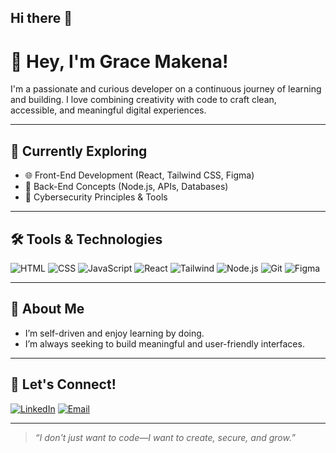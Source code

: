 ## Hi there 👋
# 👋 Hey, I'm Grace Makena!

I'm a passionate and curious developer on a continuous journey of learning and building. 
I love combining creativity with code to craft clean, accessible, and meaningful digital experiences.

---

## 🧠 Currently Exploring
- 🌐 Front-End Development (React, Tailwind CSS, Figma)
- 🧩 Back-End Concepts (Node.js, APIs, Databases)
- 🔐 Cybersecurity Principles & Tools

---

## 🛠️ Tools & Technologies
![HTML](https://img.shields.io/badge/HTML5-E34F26?style=flat-square&logo=html5&logoColor=white)
![CSS](https://img.shields.io/badge/CSS3-1572B6?style=flat-square&logo=css3&logoColor=white)
![JavaScript](https://img.shields.io/badge/JavaScript-F7DF1E?style=flat-square&logo=javascript&logoColor=black)
![React](https://img.shields.io/badge/React-20232A?style=flat-square&logo=react&logoColor=61DAFB)
![Tailwind](https://img.shields.io/badge/TailwindCSS-06B6D4?style=flat-square&logo=tailwind-css&logoColor=white)
![Node.js](https://img.shields.io/badge/Node.js-339933?style=flat-square&logo=nodedotjs&logoColor=white)
![Git](https://img.shields.io/badge/Git-F05032?style=flat-square&logo=git&logoColor=white)
![Figma](https://img.shields.io/badge/Figma-F24E1E?style=flat-square&logo=figma&logoColor=white)

---

## 🌱 About Me
- I’m self-driven and enjoy learning by doing.
- I’m always seeking to build meaningful and user-friendly interfaces.

---

## 🔗 Let's Connect!
[![LinkedIn](https://img.shields.io/badge/LinkedIn-0A66C2?style=flat-square&logo=linkedin&logoColor=white)](https://www.linkedin.com/in/grace-makena-a60b36278)
[![Email](https://img.shields.io/badge/Email-D14836?style=flat-square&logo=gmail&logoColor=white)](mailto:mmakenagrace@gmail.com)

---

> *“I don't just want to code—I want to create, secure, and grow.”*

<!--
**gray005/gray005** is a ✨ _special_ ✨ repository because its `README.md` (this file) appears on your GitHub profile.

Here are some ideas to get you started:

- 🔭 I’m currently working on ...
- 🌱 I’m currently learning ...
- 👯 I’m looking to collaborate on ...
- 🤔 I’m looking for help with ...
- 💬 Ask me about ...
- 📫 How to reach me: ...
- 😄 Pronouns: ...
- ⚡ Fun fact: ...
-->
